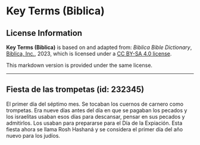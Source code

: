 # Key Terms (Biblica)

## License Information

**Key Terms (Biblica)** is based on and adapted from: _Biblica Bible Dictionary_, [Biblica, Inc.](https://www.biblica.com/), 2023, which is licensed under a [CC BY-SA 4.0 license](https://creativecommons.org/licenses/by-sa/4.0/legalcode.en).

This markdown version is provided under the same license.



--------------------------------

## Fiesta de las trompetas (id: 232345)

El primer día del séptimo mes. Se tocaban los cuernos de carnero como trompetas. Era nueve días antes del día en que se pagaban los pecados y los israelitas usaban esos días para descansar, pensar en sus pecados y admitirlos. Los usaban para prepararse para el Día de la Expiación. Esta fiesta ahora se llama Rosh Hashaná y se considera el primer día del año nuevo para los judíos.


